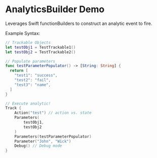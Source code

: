 # AnalyticsBuilder Demo
Leverages Swift functionBuilders to construct an analytic event to fire. 

Example Syntax:
```swift
// Trackable Objects
let testObj1 = TestTrackable1()
let testObj2 = TestTrackable2()

// Populate parameters
func testParameterPopulator() -> [String: String] {
  return [
    "test1": "success",
    "test2": "fail",
    "test3": "name",
  ]
}

// Execute analytic!
Track {
    Action("test") // action vs. state
    Parameters(
        testObj1,
        testObj2
    )
    Parameters(testParameterPopulator)
    Parameter("John", "Wick")
    Debug() // Debug mode
}
```
